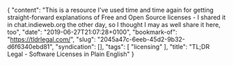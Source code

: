 {
  "content": "This is a resource I've used time and time again for getting straight-forward explanations of Free and Open Source licenses - I shared it in chat.indieweb.org the other day, so I thought I may as well share it here, too",
  "date": "2019-06-27T21:07:28+0100",
  "bookmark-of": "https://tldrlegal.com/",
  "slug": "2045a47c-6eeb-45d2-9b32-d6f6340ebd81",
  "syndication": [],
  "tags": [
    "licensing"
  ],
  "title": "TL;DR Legal - Software Licenses in Plain English"
}
